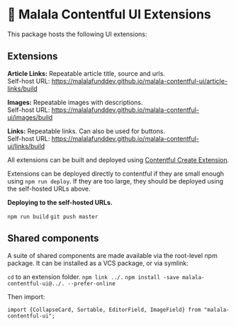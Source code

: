 
# 🚀 Malala Contentful UI Extensions  
  
This package hosts the following UI extensions:   

## Extensions
  
**Article Links:** Repeatable article title, source and urls.   
Self-host URL: https://malalafunddev.github.io/malala-contentful-ui/article-links/build  
  
**Images:** Repeatable images with descriptions.  
Self-host URL: https://malalafunddev.github.io/malala-contentful-ui/images/build  
  
**Links:** Repeatable links. Can also be used for buttons.   
Self-host URL: https://malalafunddev.github.io/malala-contentful-ui/links/build  
  
All extensions can be built and deployed using [Contentful Create Extension](https://github.com/contentful/create-contentful-extension).

Extensions can be deployed directly to contentful if they are small enough using `npm run deploy`. If they are too large, they should be deployed using the self-hosted URLs above. 

**Deploying to the self-hosted URLs.** 

`npm run build`
`git push master`

## Shared components

A suite of shared components are made available via the root-level npm package. It can be installed as a VCS package, or via symlink: 

`cd` to an extension folder. 
`npm link ../.`
`npm install -save malala-contentful-ui@../. --prefer-online`

Then import: 

`import {CollapseCard, Sortable, EditorField, ImageField} from "malala-contentful-ui";`

